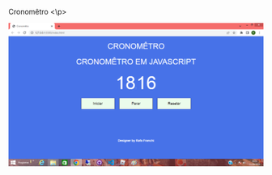 <p aling= "center"> Cronomêtro <\p>
<p aling = "center">
    <img aling = "center" src = "imagens/print.png">
    </p>